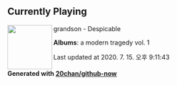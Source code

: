 ## Currently Playing

<img align="left" width="100" src="https://lh3.googleusercontent.com/7PKwfdn9TZLzCDJ1lZ7fDH7CKE2zGNDYPyn5wHOeKRQehqGIo7tNr99esmLBlVzrPGvUJIbLT06iBpT48Q">

grandson - Despicable

**Albums**: a modern tragedy vol. 1

Last updated at 2020. 7. 15. 오후 9:11:43

#### Generated with [20chan/github-now](https://github.com/20chan/github-now)


<!--
**20chan/20chan** is a ✨ _special_ ✨ repository because its `README.md` (this file) appears on your GitHub profile.

Here are some ideas to get you started:

- 🔭 I’m currently working on ...
- 🌱 I’m currently learning ...
- 👯 I’m looking to collaborate on ...
- 🤔 I’m looking for help with ...
- 💬 Ask me about ...
- 📫 How to reach me: ...
- 😄 Pronouns: ...
- ⚡ Fun fact: ...
-->
